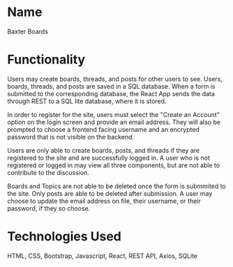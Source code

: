 # Name
Baxter Boards

# Functionality
Users may create boards, threads, and posts for other users to see. Users, boards, threads, and posts are saved in a SQL database. When a form is submitted to the corresponding database, the React App sends the data through REST to a SQL lite database, where it is stored. 

In order to register for the site, users must select the "Create an Account" option on the login screen and provide an email address. They will also be prompted to choose a frontend facing username and an encrypted password that is not visible on the backend. 

Users are only able to create boards, posts, and threads if they are registered to the site and are successfully logged in. A user who is not registered or logged in may view all three components, but are not able to contribute to the discussion.

Boards and Topics are not able to be deleted once the form is submmited to the site. Only posts are able to be deleted after submission. A user may choose to update the email address on file, their username, or their password, if they so choose. 

# Technologies Used
HTML, CSS, Bootstrap, Javascript, React, REST API, Axios, SQLite
